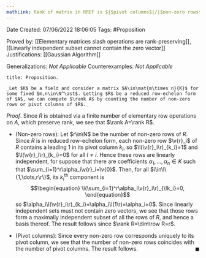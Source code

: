 ```yaml
---
mathLink: Rank of matrix in RREF is $|$pivot columns$|/|$non-zero rows$|$
---
```


<div class="topSpace"></div>

Date Created: 07/06/2022 18:06:05
Tags: #Proposition

Proved by: [[Elementary matrices slash operations are rank-preserving]], [[Linearly independent subset cannot contain the zero vector]]
Justifications: [[Gaussian Algorithm]]

Generalizations: _Not Applicable_
Counterexamples: _Not Applicable_

``` ad-Proposition
title: Proposition.

_Let $K$ be a field and consider a matrix $A\in\mat{m\times n}{K}$ for some fixed $m,n\in\N^\ast$. Letting $R$ be a reduced row-echelon form of $A$, we can compute $\rank A$ by counting the number of non-zero rows or pivot columns of $R$._

```

_Proof_. Since $R$ is obtained via a finite number of elementary row operations on $A$, which preserve rank, we see that $\rank A=\rank R$.
* (Non-zero rows): Let $r\in\N$ be the number of non-zero rows of $R$. Since $R$ is in reduced row-echelon form, each non-zero row $\v{r}_i$ of $R$ contains a leading 1 in its pivot column $k_i$, so $\l(\v{r}_i\r)_{k_i}=1$ and $\l(\v{r}_l\r)_{k_i}=0$ for all $l\neq i$. Hence these rows are linearly independent, for suppose that there are coefficients $\alpha_1,\dots,\alpha_n\in K$ such that $\sum_{i=1}^r\alpha_i\v{r}_i=\v{0}$. Then, for all $i\in\l\{1,\dots,r\r\}$, its $k_i^\textrm{th}$ component is
$$\begin{equation}
    \l(\sum_{i=1}^r\alpha_i\v{r}_i\r)_{\!k_i}=0,
\end{equation}$$
so $\alpha_i\l(\v{r}_i\r)_{k_i}=\alpha_i\l(1\r)=\alpha_i=0$. Since linearly independent sets must not contain zero vectors, we see that those rows form a maximally independent subset of all the rows of $R$, and hence a basis thereof. The result follows since $\rank R=\dim\row R=r$.

* (Pivot columns): Since every non-zero row corresponds uniquely to its pivot column, we see that the number of non-zero rows coincides with the number of pivot columns. The result follows.<span style="float:right;">$\blacksquare$</span>
